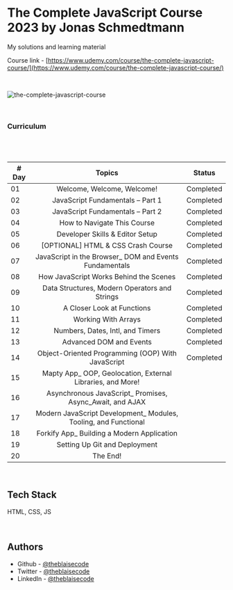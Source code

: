# The Complete JavaScript Course 2023 by Jonas Schmedtmann
My solutions and learning material 

Course link - [https://www.udemy.com/course/the-complete-javascript-course/](https://www.udemy.com/course/the-complete-javascript-course/)

<br/>

![the-complete-javascript-course](https://img-c.udemycdn.com/course/750x422/851712_fc61_6.jpg)

<br/>

### Curriculum

#

<br/>

| # Day |                                  Topics                                    |                     Status                     |
| ----- | :------------------------------------------------------------------------: |------------------------------------------------|
| 01    |  Welcome, Welcome, Welcome!                                                |                   Completed                    |
| 02    |  JavaScript Fundamentals – Part 1                                          |                   Completed                    |
| 03    |  JavaScript Fundamentals – Part 2                                          |                   Completed                    |
| 04    |  How to Navigate This Course                                               |                   Completed                    |
| 05    |  Developer Skills & Editor Setup                                           |                   Completed                    |
| 06    |  [OPTIONAL] HTML & CSS Crash Course                                        |                   Completed                    |
| 07    |  JavaScript in the Browser_ DOM and Events Fundamentals                    |                   Completed                    |
| 08    |  How JavaScript Works Behind the Scenes                                    |                   Completed                    |
| 09    |  Data Structures, Modern Operators and Strings                             |                   Completed                    |
| 10    |  A Closer Look at Functions                                                |                   Completed                    |
| 11    |  Working With Arrays                                                       |                   Completed                    |
| 12    |  Numbers, Dates, Intl, and Timers                                          |                   Completed                    |
| 13    |  Advanced DOM and Events                                                   |                   Completed                    |
| 14    |  Object-Oriented Programming (OOP) With JavaScript                         |                   Completed                    |
| 15    |  Mapty App_ OOP, Geolocation, External Libraries, and More!                |                                         |
| 16    |  Asynchronous JavaScript_ Promises, Async_Await, and AJAX                  |                                         |
| 17    |  Modern JavaScript Development_ Modules, Tooling, and Functional           |                                         |
| 18    |  Forkify App_ Building a Modern Application                                |                                         |
| 19    |  Setting Up Git and Deployment                                             |                                         |
| 20    |  The End!                                                                  |                                         |

<br/>

## Tech Stack

HTML, CSS, JS

<br/>

## Authors

- Github - [@theblaisecode](https://github.com/theblaisecode)
- Twitter - [@theblaisecode](https://twitter.com/theblaisecode)
- LinkedIn - [@theblaisecode](https://www.linkedin.com/in/theblaisecode)

